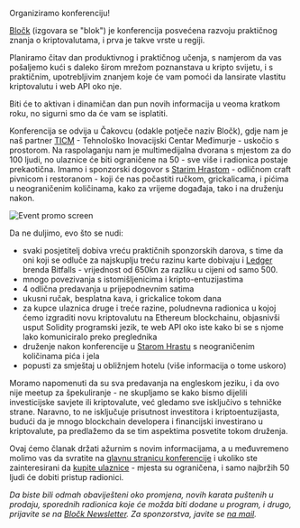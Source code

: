 Organiziramo konferenciju!

[Bločk][bločk] (izgovara se "blok") je konferencija posvećena razvoju praktičnog znanja o kriptovalutama, i prva je takve vrste u regiji.

Planiramo čitav dan produktivnog i praktičnog učenja, s namjerom da vas pošaljemo kući s daleko širom mrežom poznanstava u kripto svijetu, i s praktičnim, upotrebljivim znanjem koje će vam pomoći da lansirate vlastitu kriptovalutu i web API oko nje.

Biti će to aktivan i dinamičan dan pun novih informacija u veoma kratkom roku, no sigurni smo da će vam se isplatiti.

Konferencija se odvija u Čakovcu (odakle potječe naziv Bločk), gdje nam je naš partner [TICM][ticm] - Tehnološko Inovacijski Centar Međimurje - uskočio s prostorom. Na raspolaganju nam je multimedijalna dvorana s mjestom za do 100 ljudi, no ulaznice će biti ograničene na 50 - sve više i radionica postaje prekaotična. Imamo i sponzorski dogovor s [Starim Hrastom][sh] - odličnom craft pivnicom i restoranom - koji će nas počastiti ručkom, grickalicama, i pićima u neograničenim količinama, kako za vrijeme događaja, tako i na druženju nakon.

![Event promo screen](https://bitfalls.com/wp-content/uploads/2017/10/01-1.png)

Da ne duljimo, evo što se nudi:

- svaki posjetitelj dobiva vreću praktičnih sponzorskih darova, s time da oni koji se odluče za najskuplju treću razinu karte dobivaju i [Ledger][ledger] brenda Bitfalls - vrijednost od 650kn za razliku u cijeni od samo 500.
- mnogo povezivanja s istomišljenicima i kripto-entuzijastima
- 4 odlična predavanja u prijepodnevnim satima
- ukusni ručak, besplatna kava, i grickalice tokom dana
- za kupce ulaznica druge i treće razine, poludnevna radionica u kojoj ćemo izgraditi novu kriptovalutu na Ethereum blockchainu, objasnivši usput Solidity programski jezik, te web API oko iste kako bi se s njome lako komuniciralo preko preglednika 
- druženje nakon konferencije u [Starom Hrastu][sh] s neograničenim količinama pića i jela
- popusti za smještaj u obližnjem hotelu (više informacija o tome uskoro)

Moramo napomenuti da su sva predavanja na engleskom jeziku, i da ovo nije meetup za špekuliranje - ne skupljamo se kako bismo dijelili investicijske savjete ili kriptovalute, već gledamo sve isključivo s tehničke strane. Naravno, to ne isključuje prisutnost investitora i kriptoentuzijasta, budući da je mnogo blockchain developera i financijski investirano u kriptovalute, pa predlažemo da se tim aspektima posvetite tokom druženja.

Ovaj ćemo članak držati ažurnim s novim informacijama, a u međuvremeno molimo vas da svratite na [glavnu stranicu konferencije][bločk] i ukoliko ste zainteresirani da [kupite ulaznice][shop] - mjesta su ograničena, i samo najbržih 50 ljudi će dobiti pristup radionici.

_Da biste bili odmah obaviješteni oko promjena, novih karata puštenih u prodaju, sporednih radionica koje će možda biti dodane u program, i drugo, prijavite se na [Bločk Newsletter][nl]. Za sponzorstva, javite se [na mail][mail]._


[bločk]: http://blockconf.io
[mail]: mailto:sponorship@bitfalls.com
[nl]: http://blockconf.io/#newsletter
[ticm]: http://ticm.hr
[ledger]: https://bitfalls.com/shop/ledger-nano-s-bitfalls/
[sh]: http://starihrast.net
[shop]: https://bitfalls.com/shop